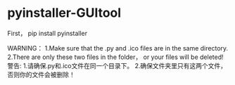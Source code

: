 # pyinstaller-GUItool

First，
pip install pyinstaller

WARNING：
  1.Make sure that the .py and .ico files are in the same directory.
  2.There are only these two files in the folder， or your files will be deleted!
警告:
  1.请确保.py和.ico文件在同一个目录下。
  2.确保文件夹里只有这两个文件，否则你的文件会被删除！

